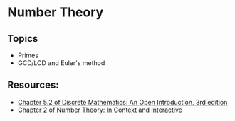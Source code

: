 # Number Theory



## Topics

- Primes
- GCD/LCD and Euler's method

## Resources:
- [Chapter 5.2 of Discrete Mathematics: An Open Introduction, 3rd edition](http://discrete.openmathbooks.org/dmoi3/sec_addtops-numbth.html)
- [Chapter 2 of Number Theory: In Context and Interactive](http://discrete.openmathbooks.org/dmoi3/sec_addtops-numbth.html)
